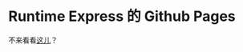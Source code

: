 Runtime Express 的 Github Pages
===============
不来看看[这儿][Pages]？

[Pages]:http://feight-gh.github.io/Runtime-Express/
